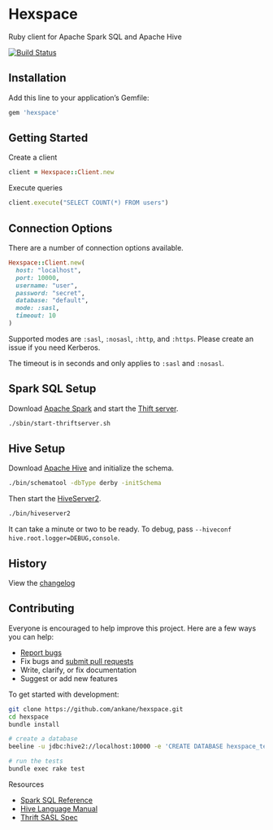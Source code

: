 # Hexspace

Ruby client for Apache Spark SQL and Apache Hive

[![Build Status](https://github.com/ankane/hexspace/workflows/build/badge.svg?branch=master)](https://github.com/ankane/hexspace/actions)

## Installation

Add this line to your application’s Gemfile:

```ruby
gem 'hexspace'
```

## Getting Started

Create a client

```ruby
client = Hexspace::Client.new
```

Execute queries

```ruby
client.execute("SELECT COUNT(*) FROM users")
```

## Connection Options

There are a number of connection options available.

```ruby
Hexspace::Client.new(
  host: "localhost",
  port: 10000,
  username: "user",
  password: "secret",
  database: "default",
  mode: :sasl,
  timeout: 10
)
```

Supported modes are `:sasl`, `:nosasl`, `:http`, and `:https`. Please create an issue if you need Kerberos.

The timeout is in seconds and only applies to `:sasl` and `:nosasl`.

## Spark SQL Setup

Download [Apache Spark](https://spark.apache.org/downloads.html) and start the [Thift server](https://spark.apache.org/docs/latest/sql-distributed-sql-engine.html).

```sh
./sbin/start-thriftserver.sh
```

## Hive Setup

Download [Apache Hive](https://hive.apache.org/downloads.html) and initialize the schema.

```sh
./bin/schematool -dbType derby -initSchema
```

Then start the [HiveServer2](https://cwiki.apache.org/confluence/display/Hive/Setting+Up+HiveServer2).

```sh
./bin/hiveserver2
```

It can take a minute or two to be ready. To debug, pass `--hiveconf hive.root.logger=DEBUG,console`.

## History

View the [changelog](https://github.com/ankane/hexspace/blob/master/CHANGELOG.md)

## Contributing

Everyone is encouraged to help improve this project. Here are a few ways you can help:

- [Report bugs](https://github.com/ankane/hexspace/issues)
- Fix bugs and [submit pull requests](https://github.com/ankane/hexspace/pulls)
- Write, clarify, or fix documentation
- Suggest or add new features

To get started with development:

```sh
git clone https://github.com/ankane/hexspace.git
cd hexspace
bundle install

# create a database
beeline -u jdbc:hive2://localhost:10000 -e 'CREATE DATABASE hexspace_test;'

# run the tests
bundle exec rake test
```

Resources

- [Spark SQL Reference](https://spark.apache.org/docs/latest/sql-ref.html)
- [Hive Language Manual](https://cwiki.apache.org/confluence/display/Hive/LanguageManual)
- [Thrift SASL Spec](https://github.com/apache/thrift/blob/master/doc/specs/thrift-sasl-spec.txt)
